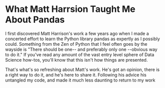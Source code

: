 # 

# What Matt Harrsion Taught Me About Pandas

I first discovered Matt Harrison's work a few years ago when I made a concerted effort to learn the Python library pandas as expertly as I possibly could. Something from the Zen of Python that I feel often goes by the wayside is "There should be one-- and preferably only one --obvious way to do it." If you've read any amount of the vast entry level sphere of Data Science how-tos, you'll know that this isn't how things are presented. 

That's what's so refreshing about Matt's work. He's got an opinion, there is a right way to do it, and he's here to share it. Following his advice his untangled my code, and made it much less daunting to return to my work 
